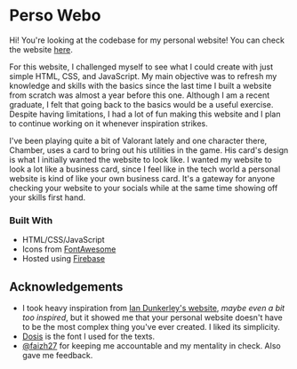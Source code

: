 # Perso Webo
Hi! You're looking at the codebase for my personal website! You can check the website [here](https://perso-webo.web.app/).

For this website, I challenged myself to see what I could create with just simple HTML, CSS, and JavaScript. My main objective was to refresh my knowledge and skills with the basics since the last time I built a website from scratch was almost a year before this one. Although I am a recent graduate, I felt that going back to the basics would be a useful exercise. Despite having limitations, I had a lot of fun making this website and I plan to continue working on it whenever inspiration strikes.

I've been playing quite a bit of Valorant lately and one character there, Chamber, uses a card to bring out his utilities in the game. His card's design is what I initially wanted the website to look like. I wanted my website to look a lot like a business card, since I feel like in the tech world a personal website is kind of like your own business card. It's a gateway for anyone checking your website to your socials while at the same time showing off your skills first hand. 

### Built With
- HTML/CSS/JavaScript
- Icons from [FontAwesome](https://fontawesome.com/)
- Hosted using [Firebase](https://firebase.google.com/)

## Acknowledgements
- I took heavy inspiration from [Ian Dunkerley's website](https://dunks1980.com/), *maybe even a bit too inspired*, but it showed me that your personal website doesn't have to be the most complex thing you've ever created. I liked its simplicity.
- [Dosis](https://github.com/googlefonts/dosis-vf) is the font I used for the texts.
- [@faizh27](https://github.com/faizh27) for keeping me accountable and my mentality in check. Also gave me feedback.
